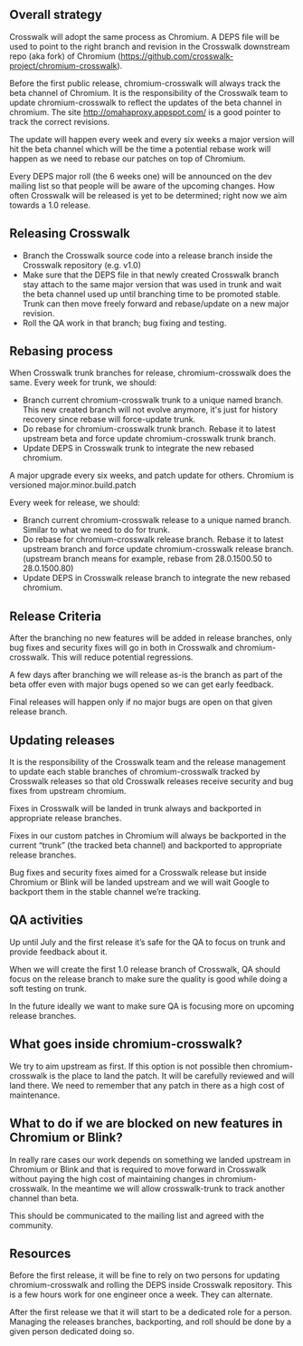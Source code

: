## Overall strategy
Crosswalk will adopt the same process as Chromium. A DEPS file will be used to point to the right branch and revision in the Crosswalk downstream repo (aka fork) of Chromium (https://github.com/crosswalk-project/chromium-crosswalk).

Before the first public release, chromium-crosswalk will always track the beta channel of Chromium. It is the responsibility of the Crosswalk team to update chromium-crosswalk to reflect the updates of the beta channel in chromium. The site http://omahaproxy.appspot.com/ is a good pointer to track the correct revisions.

The update will happen every week and every six weeks a major version will hit the beta channel which will be the time a potential rebase work will happen as we need to rebase our patches on top of Chromium.

Every DEPS major roll (the 6 weeks one) will be announced on the dev mailing list so that people will be aware of the upcoming changes. How often Crosswalk will be released is yet to be determined; right now we aim towards a 1.0 release.

## Releasing Crosswalk
* Branch the Crosswalk source code into a release branch inside the Crosswalk repository (e.g. v1.0)
* Make sure that the DEPS file in that newly created Crosswalk branch stay attach to the same major version that was used in trunk and wait the beta channel used up until branching time to be promoted stable. Trunk can then move freely forward and rebase/update on a new major revision.
* Roll the QA work in that branch; bug fixing and testing.

## Rebasing process
When Crosswalk trunk branches for release, chromium-crosswalk does the same.
Every week for trunk, we should:
* Branch current chromium-crosswalk trunk to a unique named branch. This new created branch will not evolve anymore, it's just for history recovery since rebase will force-update trunk.
* Do rebase for chromium-crosswalk trunk branch. Rebase it to latest upstream beta and force update chromium-crosswalk trunk branch.
* Update DEPS in Crosswalk trunk to integrate the new rebased chromium.

A major upgrade every six weeks, and patch update for others. Chromium is versioned major.minor.build.patch

Every week for release, we should:
* Branch current chromium-crosswalk release to a unique named branch. Similar to what we need to do for trunk.
* Do rebase for chromium-crosswalk release branch. Rebase it to latest upstream branch and force update chromium-crosswalk release branch. (upstream branch means for example, rebase from 28.0.1500.50 to 28.0.1500.80)
* Update DEPS in Crosswalk release branch to integrate the new rebased chromium.

## Release Criteria
After the branching no new features will be added in release branches, only bug fixes and security fixes will go in both in Crosswalk and chromium-crosswalk. This will reduce potential regressions.

A few days after branching we will release as-is the branch as part of the beta offer even with major bugs opened so we can get early feedback.

Final releases will happen only if no major bugs are open on that given release branch.

## Updating releases
It is the responsibility of the Crosswalk team and the release management to update each stable branches of chromium-crosswalk tracked by Crosswalk releases so that old Crosswalk releases receive security and bug fixes from upstream chromium.

Fixes in Crosswalk will be landed in trunk always and backported in appropriate release branches.

Fixes in our custom patches in Chromium will always be backported in the current “trunk” (the tracked beta channel) and backported to appropriate release branches.

Bug fixes and security fixes aimed for a Crosswalk release but inside Chromium or Blink will be landed upstream and we will wait Google to backport them in the stable channel we’re tracking.

## QA activities
Up until July and the first release it’s safe for the QA to focus on trunk and provide feedback about it.

When we will create the first 1.0 release branch of Crosswalk, QA should focus on the release branch to make sure the quality is good while doing a soft testing on trunk.

In the future ideally we want to make sure QA is focusing more on upcoming release branches.

## What goes inside chromium-crosswalk?
We try to aim upstream as first. If this option is not possible then chromium-crosswalk is the place to land the patch. It will be carefully reviewed and will land there. We need to remember that any patch in there as a high cost of maintenance.

## What to do if we are blocked on new features in Chromium or Blink?
In really rare cases our work depends on something we landed upstream in Chromium or Blink and that is required to move forward in Crosswalk without paying the high cost of maintaining changes in chromium-crosswalk. In the meantime we will allow crosswalk-trunk to track another channel than beta.

This should be communicated to the mailing list and agreed with the community.

## Resources
Before the first release, it will be fine to rely on two persons for updating chromium-crosswalk and rolling the DEPS inside Crosswalk repository. This is a few hours work for one engineer once a week. They can alternate.

After the first release we that it will start to be a dedicated role for a person. Managing the releases branches, backporting, and roll should be done by a given person dedicated doing so.